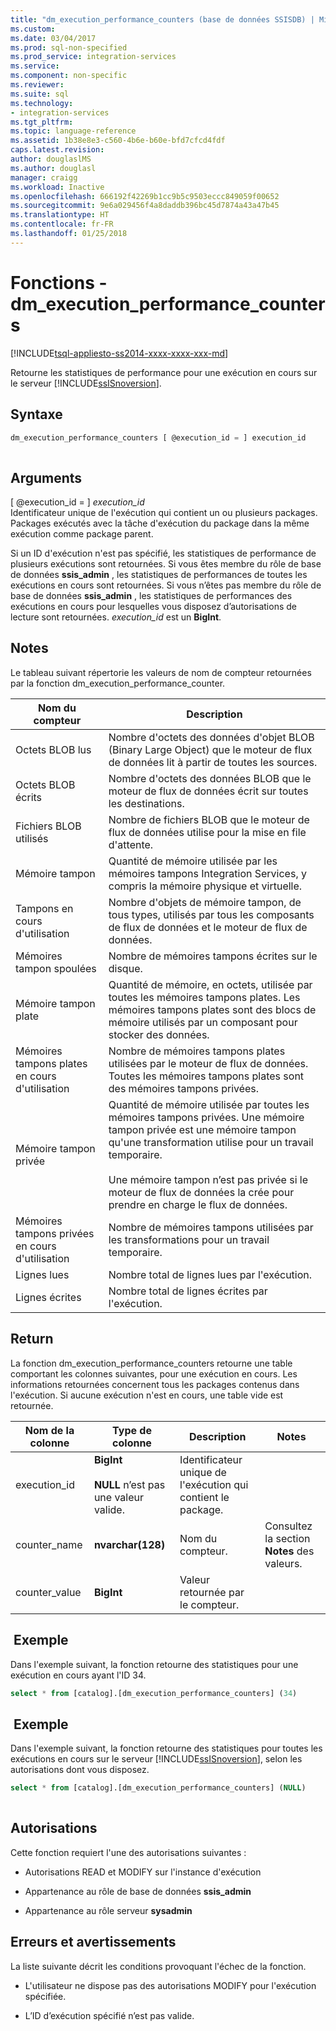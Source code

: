 ```yaml
---
title: "dm_execution_performance_counters (base de données SSISDB) | Microsoft Docs"
ms.custom: 
ms.date: 03/04/2017
ms.prod: sql-non-specified
ms.prod_service: integration-services
ms.service: 
ms.component: non-specific
ms.reviewer: 
ms.suite: sql
ms.technology:
- integration-services
ms.tgt_pltfrm: 
ms.topic: language-reference
ms.assetid: 1b38e8e3-c560-4b6e-b60e-bfd7cfcd4fdf
caps.latest.revision: 
author: douglaslMS
ms.author: douglasl
manager: craigg
ms.workload: Inactive
ms.openlocfilehash: 666192f42269b1cc9b5c9503eccc849059f00652
ms.sourcegitcommit: 9e6a029456f4a8daddb396bc45d7874a43a47b45
ms.translationtype: HT
ms.contentlocale: fr-FR
ms.lasthandoff: 01/25/2018
---
```

# <a name="functions---dmexecutionperformancecounters"></a>Fonctions - dm_execution_performance_counters
[!INCLUDE[tsql-appliesto-ss2014-xxxx-xxxx-xxx-md](../includes/tsql-appliesto-ss2014-xxxx-xxxx-xxx-md.md)]

  Retourne les statistiques de performance pour une exécution en cours sur le serveur [!INCLUDE[ssISnoversion](../includes/ssisnoversion-md.md)].  
  
## <a name="syntax"></a>Syntaxe  
  
```sql  
dm_execution_performance_counters [ @execution_id = ] execution_id  
  
```  
  
## <a name="arguments"></a>Arguments  
 [ @execution_id = ] *execution_id*  
 Identificateur unique de l'exécution qui contient un ou plusieurs packages. Packages exécutés avec la tâche d'exécution du package dans la même exécution comme package parent.  
  
 Si un ID d'exécution n'est pas spécifié, les statistiques de performance de plusieurs exécutions sont retournées. Si vous êtes membre du rôle de base de données **ssis_admin** , les statistiques de performances de toutes les exécutions en cours sont retournées.  Si vous n’êtes pas membre du rôle de base de données **ssis_admin** , les statistiques de performances des exécutions en cours pour lesquelles vous disposez d’autorisations de lecture sont retournées. *execution_id* est un **BigInt**.  
  
## <a name="remarks"></a>Notes   
 Le tableau suivant répertorie les valeurs de nom de compteur retournées par la fonction dm_execution_performance_counter.  
  
|Nom du compteur|Description|  
|------------------|-----------------|  
|Octets BLOB lus|Nombre d'octets des données d'objet BLOB (Binary Large Object) que le moteur de flux de données lit à partir de toutes les sources.|  
|Octets BLOB écrits|Nombre d'octets des données BLOB que le moteur de flux de données écrit sur toutes les destinations.|  
|Fichiers BLOB utilisés|Nombre de fichiers BLOB que le moteur de flux de données utilise pour la mise en file d'attente.|  
|Mémoire tampon|Quantité de mémoire utilisée par les mémoires tampons Integration Services, y compris la mémoire physique et virtuelle.|  
|Tampons en cours d'utilisation|Nombre d'objets de mémoire tampon, de tous types, utilisés par tous les composants de flux de données et le moteur de flux de données.|  
|Mémoires tampon spoulées|Nombre de mémoires tampons écrites sur le disque.|  
|Mémoire tampon plate|Quantité de mémoire, en octets, utilisée par toutes les mémoires tampons plates. Les mémoires tampons plates sont des blocs de mémoire utilisés par un composant pour stocker des données.|  
|Mémoires tampons plates en cours d'utilisation|Nombre de mémoires tampons plates utilisées par le moteur de flux de données. Toutes les mémoires tampons plates sont des mémoires tampons privées.|  
|Mémoire tampon privée|Quantité de mémoire utilisée par toutes les mémoires tampons privées. Une mémoire tampon privée est une mémoire tampon qu'une transformation utilise pour un travail temporaire.<br /><br /> Une mémoire tampon n’est pas privée si le moteur de flux de données la crée pour prendre en charge le flux de données.|  
|Mémoires tampons privées en cours d'utilisation|Nombre de mémoires tampons utilisées par les transformations pour un travail temporaire.|  
|Lignes lues|Nombre total de lignes lues par l'exécution.|  
|Lignes écrites|Nombre total de lignes écrites par l'exécution.|  
  
## <a name="return"></a>Return  
 La fonction dm_execution_performance_counters retourne une table comportant les colonnes suivantes, pour une exécution en cours. Les informations retournées concernent tous les packages contenus dans l'exécution. Si aucune exécution n'est en cours, une table vide est retournée.  
  
|Nom de la colonne|Type de colonne|Description|Notes |  
|-----------------|-----------------|-----------------|-------------|  
|execution_id|**BigInt**<br /><br /> **NULL** n’est pas une valeur valide.|Identificateur unique de l'exécution qui contient le package.||  
|counter_name|**nvarchar(128)**|Nom du compteur.|Consultez la section **Notes** des valeurs.|  
|counter_value|**BigInt**|Valeur retournée par le compteur.||  
  
## <a name="example"></a> Exemple  
 Dans l'exemple suivant, la fonction retourne des statistiques pour une exécution en cours ayant l'ID 34.  
  
```sql
select * from [catalog].[dm_execution_performance_counters] (34)  
```  
  
## <a name="example"></a> Exemple  
 Dans l'exemple suivant, la fonction retourne des statistiques pour toutes les exécutions en cours sur le serveur [!INCLUDE[ssISnoversion](../includes/ssisnoversion-md.md)], selon les autorisations dont vous disposez.  
  
```sql
select * from [catalog].[dm_execution_performance_counters] (NULL)  
  
```  
  
## <a name="permissions"></a>Autorisations  
 Cette fonction requiert l'une des autorisations suivantes :  
  
-   Autorisations READ et MODIFY sur l'instance d'exécution  
  
-   Appartenance au rôle de base de données **ssis_admin**  
  
-   Appartenance au rôle serveur **sysadmin**  
  
## <a name="errors-and-warnings"></a>Erreurs et avertissements  
 La liste suivante décrit les conditions provoquant l'échec de la fonction.  
  
-   L'utilisateur ne dispose pas des autorisations MODIFY pour l'exécution spécifiée.  
  
-   L’ID d’exécution spécifié n’est pas valide.  
  
  
